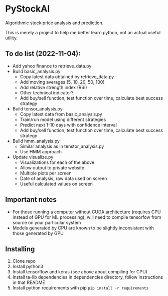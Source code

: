 # PyStockAI
Algorithmic stock price analysis and prediction.

This is merely a project to help me better learn python, not an actual useful utility.

## To do list (2022-11-04):
 * Add yahoo finance to retrieve_data.py
 * Build basic_analysis.py
   * Copy latest data obtained by retrieve_data.py
   * Add moving averages (5, 10, 20, 50, 100)
   * Add relative strength index (RSI)
   * Other technical indicator?
   * Add buy/sell function, test function over time, calculate best success strategy
 * Build tensor_analysis.py
   * Copy latest data from basic_analysis.py
   * Train/run model using different strategies
   * Predict next 1-10 days with confidence interval
   * Add buy/sell function, test function over time, calculate best success strategy
 * Build hmm_analysis.py
   * Similar analysis as in tenstor_analysis.py
   * Use HMM approach
 * Update visualize.py
   * Visualizations for each of the above
   * Allow output to private website
   * Multiple plots per screen
   * Date of analysis, raw data used on screen
   * Useful calculated values on screen

## Important notes
 * For those running a computer without CUDA architecture (requires CPU instead of GPU for ML processing), will need to compile tensorfow from source on your particular system
 * Models generated by CPU are known to be slightly inconsistent with those generated by GPU

## Installing
 1. Clone repo
 1. Install python3
 1. Install tensorflow and keras (see above about compiling for CPU)
 1. Install ta-lib dependencies in dependencies directory, follow instructions in that README
 1. Install python requirements with pip `pip install -r requirements`
